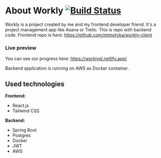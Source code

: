 # About Workly [![Build Status](https://travis-ci.org/mikovsky/workly-server.svg?branch=master)](https://travis-ci.org/mikovsky/workly-server)

Workly is a project created by me and my frontend developer friend. It's a project management app like Asana or Trello.
This is repo with backend code. Frontend repo is here: https://github.com/mtmotyka/workly-client

### Live preview
You can see our progress here: https://worklypl.netlify.app/

Backend application is running on AWS as Docker container.

## Used technologies

**Frontend:**
- React.js
- Tailwind CSS

**Backend:**
- Spring Boot
- Postgres
- Docker
- JWT
- AWS
